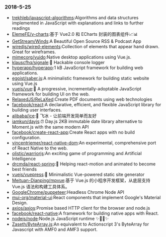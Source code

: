 ### 2018-5-25 
* [trekhleb/javascript-algorithms](https://github.com//trekhleb/javascript-algorithms):Algorithms and data structures implemented in JavaScript with explanations and links to further readings 
* [ElemeFE/v-charts](https://github.com//ElemeFE/v-charts):基于 Vue2.0 和 ECharts 封装的图表组件📈📊 
* [GetStream/Winds](https://github.com//GetStream/Winds):A Beautiful Open Source RSS & Podcast App 
* [wiredjs/wired-elements](https://github.com//wiredjs/wired-elements):Collection of elements that appear hand drawn. Great for wireframes. 
* [mimecorg/vuido](https://github.com//mimecorg/vuido):Native desktop applications using Vue.js. 
* [klauscfhq/signale](https://github.com//klauscfhq/signale):👋 Hackable console logger 
* [hyperapp/hyperapp](https://github.com//hyperapp/hyperapp):1 kB JavaScript framework for building web applications. 
* [egoist/saber.js](https://github.com//egoist/saber.js):A minimalistic framework for building static website using Vue.js 
* [vuejs/vue](https://github.com//vuejs/vue):🖖 A progressive, incrementally-adoptable JavaScript framework for building UI on the web. 
* [RelaxedJS/ReLaXed](https://github.com//RelaxedJS/ReLaXed):Create PDF documents using web technologies 
* [facebook/react](https://github.com//facebook/react):A declarative, efficient, and flexible JavaScript library for building user interfaces. 
* [alibaba/ice](https://github.com//alibaba/ice):🚀 飞冰 - 让前端开发简单而友好 
* [iamkun/dayjs](https://github.com//iamkun/dayjs):⏰ Day.js 2KB immutable date library alternative to Moment.js with the same modern API 
* [facebook/create-react-app](https://github.com//facebook/create-react-app):Create React apps with no build configuration. 
* [vincentriemer/react-native-dom](https://github.com//vincentriemer/react-native-dom):An experimental, comprehensive port of React Native to the web. 
* [olistic/warriorjs](https://github.com//olistic/warriorjs):An exciting game of programming and Artificial Intelligence 
* [drcmda/react-spring](https://github.com//drcmda/react-spring):🙌 Helping react-motion and animated to become best friends 
* [vuejs/vuepress](https://github.com//vuejs/vuepress):📝 Minimalistic Vue-powered static site generator 
* [Meituan-Dianping/mpvue](https://github.com//Meituan-Dianping/mpvue):基于 Vue.js 的小程序开发框架，从底层支持 Vue.js 语法和构建工具体系。 
* [GoogleChrome/puppeteer](https://github.com//GoogleChrome/puppeteer):Headless Chrome Node API 
* [mui-org/material-ui](https://github.com//mui-org/material-ui):React components that implement Google's Material Design. 
* [axios/axios](https://github.com//axios/axios):Promise based HTTP client for the browser and node.js 
* [facebook/react-native](https://github.com//facebook/react-native):A framework for building native apps with React. 
* [nodejs/node](https://github.com//nodejs/node):Node.js JavaScript runtime ✨🐢🚀✨ 
* [Zaseth/ByteArray.js](https://github.com//Zaseth/ByteArray.js):An equivalent to Actionscript 3's ByteArray for Javascript with AMF0 and AMF3 support. 
